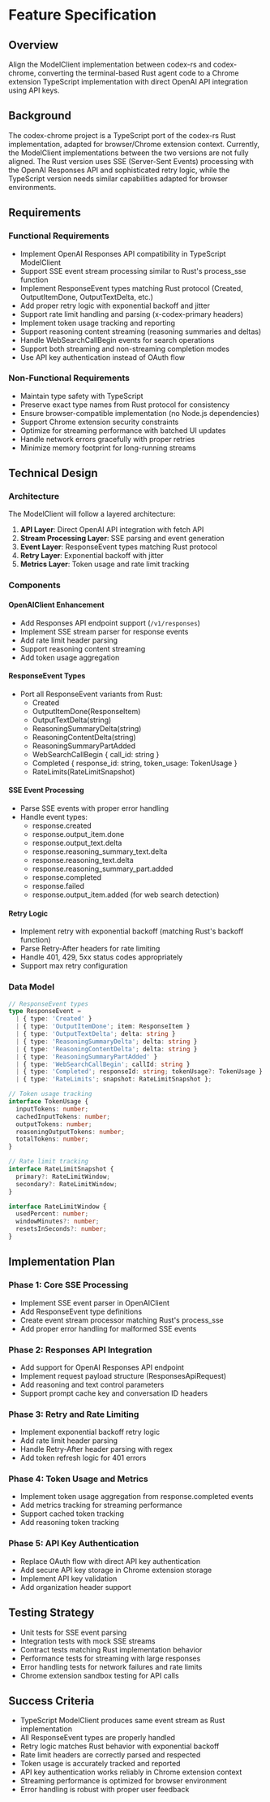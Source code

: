 # Feature Specification

## Overview
Align the ModelClient implementation between codex-rs and codex-chrome, converting the terminal-based Rust agent code to a Chrome extension TypeScript implementation with direct OpenAI API integration using API keys.

## Background
The codex-chrome project is a TypeScript port of the codex-rs Rust implementation, adapted for browser/Chrome extension context. Currently, the ModelClient implementations between the two versions are not fully aligned. The Rust version uses SSE (Server-Sent Events) processing with the OpenAI Responses API and sophisticated retry logic, while the TypeScript version needs similar capabilities adapted for browser environments.

## Requirements
### Functional Requirements
- Implement OpenAI Responses API compatibility in TypeScript ModelClient
- Support SSE event stream processing similar to Rust's process_sse function
- Implement ResponseEvent types matching Rust protocol (Created, OutputItemDone, OutputTextDelta, etc.)
- Add proper retry logic with exponential backoff and jitter
- Support rate limit handling and parsing (x-codex-primary headers)
- Implement token usage tracking and reporting
- Support reasoning content streaming (reasoning summaries and deltas)
- Handle WebSearchCallBegin events for search operations
- Support both streaming and non-streaming completion modes
- Use API key authentication instead of OAuth flow

### Non-Functional Requirements
- Maintain type safety with TypeScript
- Preserve exact type names from Rust protocol for consistency
- Ensure browser-compatible implementation (no Node.js dependencies)
- Support Chrome extension security constraints
- Optimize for streaming performance with batched UI updates
- Handle network errors gracefully with proper retries
- Minimize memory footprint for long-running streams

## Technical Design
### Architecture
The ModelClient will follow a layered architecture:
1. **API Layer**: Direct OpenAI API integration with fetch API
2. **Stream Processing Layer**: SSE parsing and event generation
3. **Event Layer**: ResponseEvent types matching Rust protocol
4. **Retry Layer**: Exponential backoff with jitter
5. **Metrics Layer**: Token usage and rate limit tracking

### Components
#### OpenAIClient Enhancement
- Add Responses API endpoint support (`/v1/responses`)
- Implement SSE stream parser for response events
- Add rate limit header parsing
- Support reasoning content streaming
- Add token usage aggregation

#### ResponseEvent Types
- Port all ResponseEvent variants from Rust:
  - Created
  - OutputItemDone(ResponseItem)
  - OutputTextDelta(string)
  - ReasoningSummaryDelta(string)
  - ReasoningContentDelta(string)
  - ReasoningSummaryPartAdded
  - WebSearchCallBegin { call_id: string }
  - Completed { response_id: string, token_usage: TokenUsage }
  - RateLimits(RateLimitSnapshot)

#### SSE Event Processing
- Parse SSE events with proper error handling
- Handle event types:
  - response.created
  - response.output_item.done
  - response.output_text.delta
  - response.reasoning_summary_text.delta
  - response.reasoning_text.delta
  - response.reasoning_summary_part.added
  - response.completed
  - response.failed
  - response.output_item.added (for web search detection)

#### Retry Logic
- Implement retry with exponential backoff (matching Rust's backoff function)
- Parse Retry-After headers for rate limiting
- Handle 401, 429, 5xx status codes appropriately
- Support max retry configuration

### Data Model
```typescript
// ResponseEvent types
type ResponseEvent =
  | { type: 'Created' }
  | { type: 'OutputItemDone'; item: ResponseItem }
  | { type: 'OutputTextDelta'; delta: string }
  | { type: 'ReasoningSummaryDelta'; delta: string }
  | { type: 'ReasoningContentDelta'; delta: string }
  | { type: 'ReasoningSummaryPartAdded' }
  | { type: 'WebSearchCallBegin'; callId: string }
  | { type: 'Completed'; responseId: string; tokenUsage?: TokenUsage }
  | { type: 'RateLimits'; snapshot: RateLimitSnapshot };

// Token usage tracking
interface TokenUsage {
  inputTokens: number;
  cachedInputTokens: number;
  outputTokens: number;
  reasoningOutputTokens: number;
  totalTokens: number;
}

// Rate limit tracking
interface RateLimitSnapshot {
  primary?: RateLimitWindow;
  secondary?: RateLimitWindow;
}

interface RateLimitWindow {
  usedPercent: number;
  windowMinutes?: number;
  resetsInSeconds?: number;
}
```

## Implementation Plan
### Phase 1: Core SSE Processing
- Implement SSE event parser in OpenAIClient
- Add ResponseEvent type definitions
- Create event stream processor matching Rust's process_sse
- Add proper error handling for malformed SSE events

### Phase 2: Responses API Integration
- Add support for OpenAI Responses API endpoint
- Implement request payload structure (ResponsesApiRequest)
- Add reasoning and text control parameters
- Support prompt cache key and conversation ID headers

### Phase 3: Retry and Rate Limiting
- Implement exponential backoff retry logic
- Add rate limit header parsing
- Handle Retry-After header parsing with regex
- Add token refresh logic for 401 errors

### Phase 4: Token Usage and Metrics
- Implement token usage aggregation from response.completed events
- Add metrics tracking for streaming performance
- Support cached token tracking
- Add reasoning token tracking

### Phase 5: API Key Authentication
- Replace OAuth flow with direct API key authentication
- Add secure API key storage in Chrome extension storage
- Implement API key validation
- Add organization header support

## Testing Strategy
- Unit tests for SSE event parsing
- Integration tests with mock SSE streams
- Contract tests matching Rust implementation behavior
- Performance tests for streaming with large responses
- Error handling tests for network failures and rate limits
- Chrome extension sandbox testing for API calls

## Success Criteria
- TypeScript ModelClient produces same event stream as Rust implementation
- All ResponseEvent types are properly handled
- Retry logic matches Rust behavior with exponential backoff
- Rate limit headers are correctly parsed and respected
- Token usage is accurately tracked and reported
- API key authentication works reliably in Chrome extension context
- Streaming performance is optimized for browser environment
- Error handling is robust with proper user feedback
